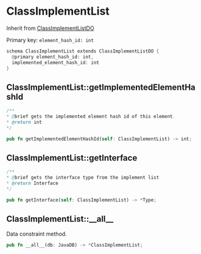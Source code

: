 # ClassImplementList

Inherit from [ClassImplementListDO](./ClassImplementListDO.md)

Primary key: `element_hash_id: int`

```rust
schema ClassImplementList extends ClassImplementListDO {
  @primary element_hash_id: int,
  implemented_element_hash_id: int
}
```
## ClassImplementList::getImplementedElementHashId

```java
/**
* @brief gets the implemented element hash id of this element.
* @return int
*/
```
```rust
pub fn getImplementedElementHashId(self: ClassImplementList) -> int;
```
## ClassImplementList::getInterface

```java
/**
* @brief gets the interface type from the implement list
* @return Interface 
*/
```
```rust
pub fn getInterface(self: ClassImplementList) -> *Type;
```
## ClassImplementList::\_\_all\_\_

Data constraint method.

```rust
pub fn __all__(db: JavaDB) -> *ClassImplementList;
```
